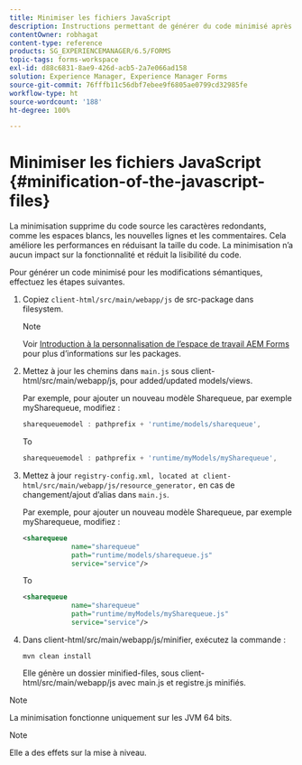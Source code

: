 ```yaml
---
title: Minimiser les fichiers JavaScript
description: Instructions permettant de générer du code minimisé après des personnalisations de l’espace de travail AEM Forms pour optimiser les fichiers JS pour le web.
contentOwner: robhagat
content-type: reference
products: SG_EXPERIENCEMANAGER/6.5/FORMS
topic-tags: forms-workspace
exl-id: d88c6831-8ae9-426d-acb5-2a7e066ad158
solution: Experience Manager, Experience Manager Forms
source-git-commit: 76fffb11c56dbf7ebee9f6805ae0799cd32985fe
workflow-type: ht
source-wordcount: '188'
ht-degree: 100%

---
```


# Minimiser les fichiers JavaScript {#minification-of-the-javascript-files}

La minimisation supprime du code source les caractères redondants, comme les espaces blancs, les nouvelles lignes et les commentaires. Cela améliore les performances en réduisant la taille du code. La minimisation n’a aucun impact sur la fonctionnalité et réduit la lisibilité du code.

Pour générer un code minimisé pour les modifications sémantiques, effectuez les étapes suivantes.

1. Copiez `client-html/src/main/webapp/js` de src-package dans filesystem.

   >[!NOTE]
   >
   >Voir [Introduction à la personnalisation de l’espace de travail AEM Forms](/help/forms/using/introduction-customizing-html-workspace.md) pour plus d’informations sur les packages.

1. Mettez à jour les chemins dans `main.js` sous client-html/src/main/webapp/js, pour added/updated models/views.

   Par exemple, pour ajouter un nouveau modèle Sharequeue, par exemple mySharequeue, modifiez :

   ```javascript
   sharequeuemodel : pathprefix + 'runtime/models/sharequeue',
   ```

   To

   ```javascript
   sharequeuemodel : pathprefix + 'runtime/myModels/mySharequeue',
   ```

1. Mettez à jour `registry-config.xml, located at client-html/src/main/webapp/js/resource_generator,` en cas de changement/ajout d’alias dans `main.js`.

   Par exemple, pour ajouter un nouveau modèle Sharequeue, par exemple mySharequeue, modifiez :

   ```xml
   <sharequeue
               name="sharequeue"
               path="runtime/models/sharequeue.js"
               service="service"/>
   ```

   To

   ```xml
   <sharequeue
               name="sharequeue"
               path="runtime/myModels/mySharequeue.js"
               service="service"/>
   ```

1. Dans client-html/src/main/webapp/js/minifier, exécutez la commande :

   ```shell
   mvn clean install
   ```

   Elle génère un dossier minified-files, sous client-html/src/main/webapp/js avec main.js et registre.js minifiés.

>[!NOTE]
>
>La minimisation fonctionne uniquement sur les JVM 64 bits.

>[!NOTE]
>
>Elle a des effets sur la mise à niveau.
